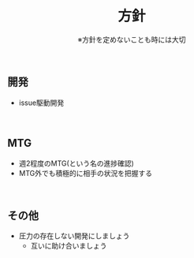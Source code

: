 <h1 align="center">
  方針
</h1>

<p align="center">
  ※方針を定めないことも時には大切
</p>

&nbsp;

## 開発

- issue駆動開発

&nbsp;

## MTG

- 週2程度のMTG(という名の進捗確認)
- MTG外でも積極的に相手の状況を把握する

&nbsp;

## その他

- 圧力の存在しない開発にしましょう
  - 互いに助け合いましょう
